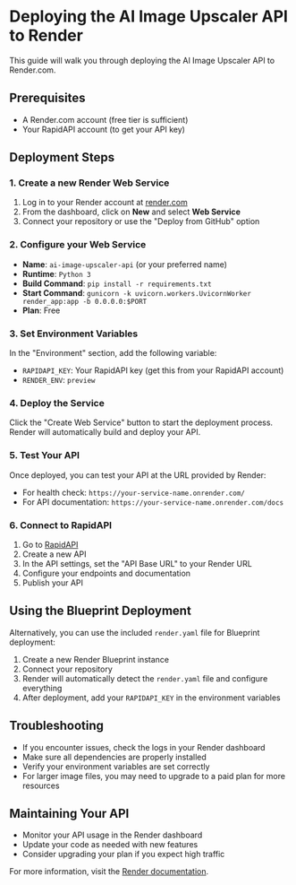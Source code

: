# Deploying the AI Image Upscaler API to Render

This guide will walk you through deploying the AI Image Upscaler API to Render.com.

## Prerequisites

- A Render.com account (free tier is sufficient)
- Your RapidAPI account (to get your API key)

## Deployment Steps

### 1. Create a new Render Web Service

1. Log in to your Render account at [render.com](https://render.com)
2. From the dashboard, click on **New** and select **Web Service**
3. Connect your repository or use the "Deploy from GitHub" option

### 2. Configure your Web Service

- **Name**: `ai-image-upscaler-api` (or your preferred name)
- **Runtime**: `Python 3`
- **Build Command**: `pip install -r requirements.txt`
- **Start Command**: `gunicorn -k uvicorn.workers.UvicornWorker render_app:app -b 0.0.0.0:$PORT`
- **Plan**: Free

### 3. Set Environment Variables

In the "Environment" section, add the following variable:
- `RAPIDAPI_KEY`: Your RapidAPI key (get this from your RapidAPI account)
- `RENDER_ENV`: `preview`

### 4. Deploy the Service

Click the "Create Web Service" button to start the deployment process. Render will automatically build and deploy your API.

### 5. Test Your API

Once deployed, you can test your API at the URL provided by Render:
- For health check: `https://your-service-name.onrender.com/`
- For API documentation: `https://your-service-name.onrender.com/docs`

### 6. Connect to RapidAPI

1. Go to [RapidAPI](https://rapidapi.com/developer)
2. Create a new API
3. In the API settings, set the "API Base URL" to your Render URL
4. Configure your endpoints and documentation
5. Publish your API

## Using the Blueprint Deployment

Alternatively, you can use the included `render.yaml` file for Blueprint deployment:

1. Create a new Render Blueprint instance
2. Connect your repository
3. Render will automatically detect the `render.yaml` file and configure everything
4. After deployment, add your `RAPIDAPI_KEY` in the environment variables

## Troubleshooting

- If you encounter issues, check the logs in your Render dashboard
- Make sure all dependencies are properly installed
- Verify your environment variables are set correctly
- For larger image files, you may need to upgrade to a paid plan for more resources

## Maintaining Your API

- Monitor your API usage in the Render dashboard
- Update your code as needed with new features
- Consider upgrading your plan if you expect high traffic

For more information, visit the [Render documentation](https://render.com/docs). 